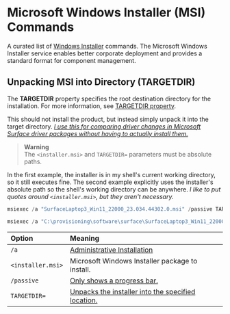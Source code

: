 # Microsoft Windows Installer (MSI) Commands

A curated list of [Windows Installer](https://docs.microsoft.com/windows/win32/msi/windows-installer-portal) commands.
The Microsoft Windows Installer service enables better corporate deployment and provides a standard format for component management.

## Unpacking MSI into Directory (TARGETDIR)

The **TARGETDIR** property specifies the root destination directory for the installation.
For more information, see [TARGETDIR property](https://docs.microsoft.com/windows/win32/msi/targetdir).

This should not install the product, but instead simply unpack it into the target directory.
*[I use this for comparing driver changes in Microsoft Surface driver packages without having to actually install them.](surface-laptop-3)*

> **Warning**\
> The `<installer.msi>` and `TARGETDIR=` parameters must be absolute paths.

In the first example, the installer is in my shell's current working directory, so it still executes fine.
The second example explicitly uses the installer's absolute path so the shell's working directory can be anywhere.
*I like to put quotes around `<installer.msi>`, but they aren't necessary.*

```PowerShell
msiexec /a "SurfaceLaptop3_Win11_22000_23.034.44302.0.msi" /passive TARGETDIR=C:\provisioning\software\surface\unpack
```

```PowerShell
msiexec /a "C:\provisioning\software\surface\SurfaceLaptop3_Win11_22000_23.034.44302.0.msi" /passive TARGETDIR=C:\provisioning\software\surface\unpack
```

| Option            | Meaning                                                                                                                    |
|:------------------|:---------------------------------------------------------------------------------------------------------------------------|
| `/a`              | [Administrative Installation](https://docs.microsoft.com/windows/win32/msi/administrative-installation)                    |
| `<installer.msi>` | Microsoft Windows Installer package to install.                                                                            |
| `/passive`        | [Only shows a progress bar.](https://docs.microsoft.com/windows/win32/msi/standard-installer-command-line-options#passive) |
| `TARGETDIR=`      | [Unpacks the installer into the specified location.](https://docs.microsoft.com/windows/win32/msi/targetdir)               |